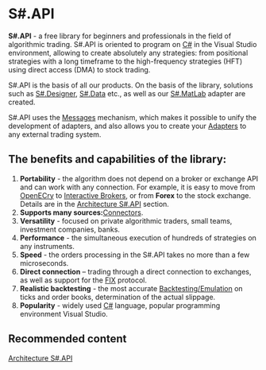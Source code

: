 # S\#.API

**S\#.API** \- a free library for beginners and professionals in the field of algorithmic trading. S\#.API is oriented to program on [C\#](https://en.wikipedia.org/wiki/C_Sharp_(programming_language)) in the Visual Studio environment, allowing to create absolutely any strategies: from positional strategies with a long timeframe to the high\-frequency strategies (HFT) using direct access (DMA) to stock trading. 

S\#.API is the basis of all our products. On the basis of the library, solutions such as [S\#.Designer](Designer.md), [S\#.Data](Hydra.md) etc., as well as our [S\#.MatLab](MatLab.md) adapter are created. 

S\#.API uses the [Messages](Messages.md) mechanism, which makes it possible to unify the development of adapters, and also allows you to create your [Adapters](Messages_adapters.md) to any external trading system. 

## The benefits and capabilities of the library:

1. **Portability** \- the algorithm does not depend on a broker or exchange API and can work with any connection. For example, it is easy to move from [OpenECry](OEC.md) to [Interactive Brokers](IB.md), or from **Forex** to the stock exchange. Details are in the [Architecture S\#.API](StockSharpArchitecture.md) section. 
2. **Supports many sources:**[Connectors](API_Connectors.md).
3. **Versatility** \- focused on private algorithmic traders, small teams, investment companies, banks. 
4. **Performance** \- the simultaneous execution of hundreds of strategies on any instruments. 
5. **Speed** \- the orders processing in the S\#.API takes no more than a few microseconds. 
6. **Direct connection** – trading through a direct connection to exchanges, as well as support for the [FIX](Fix.md) protocol. 
7. **Realistic backtesting** \- the most accurate [Backtesting\/Emulation](StrategyTesting.md) on ticks and order books, determination of the actual slippage. 
8. **Popularity** \- widely used [C\#](https://en.wikipedia.org/wiki/C_Sharp_(programming_language)) language, popular programming environment Visual Studio. 

## Recommended content

[Architecture S\#.API](StockSharpArchitecture.md)
